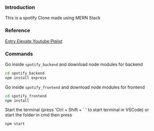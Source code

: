 ### Introduction 
This is a spotify Clone made using MERN Stack

### Reference 
[Entry Elevate Youtube Plalist](https://www.youtube.com/watch?v=2L1JGIX5UyQ&list=PLY7exrvAQSeuh1_V-b4Sj-4Fhe03noob1&index=51)

### Commands

Go inside `spotify_backend` and download node modules for backend
```bash
cd spotify_backend
npm install express
```


Go inside `spotify_frontend` and download node modules for frontend
```bash
cd spotify_frontend
npm install
```

Start the terminal (press 'Ctrl + Shift + ` ' to start terminal in VSCode) or start the folder in cmd then press 
```bash
npm start
```
